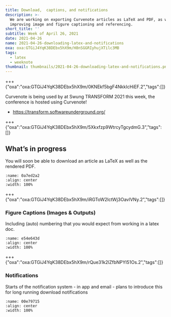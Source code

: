 ```yaml
---
title: Download,  captions, and notifications
description: >-
  We are working on exporting Curvenote articles as LaTeX and PDF, as well as
  improving image and figure captioning and referencing.
short_title: ''
subtitle: Week of April 26, 2021
date: 2021-04-26
name: 2021-04-26-downloading-latex-and-notifications
oxa: oxa:GTGiJ4YqK38DEbx5hX9m/H8nSGGRIyhujXTilc3MB
tags:
  - latex
  - weeknote
thumbnail: thumbnails/2021-04-26-downloading-latex-and-notifications.png
---
```


+++ {"oxa":"oxa:GTGiJ4YqK38DEbx5hX9m/0KNEkf5bgF4NkkIcHiEF.2","tags":[]}

Curvenote is being used by at Swung TRANSFORM 2021 this week, the conference is hosted using Curvenote!

- <https://transform.softwareunderground.org/>

+++ {"oxa":"oxa:GTGiJ4YqK38DEbx5hX9m/5Xkxfzp9WtrcyTgcydmG.3","tags":[]}

## What’s in progress

You will soon be able to download an article as LaTeX as well as the rendered PDF.

```{figure} images/GTGiJ4YqK38DEbx5hX9m-JvFo7pwuNV8nUvyoAG1h-v1.mp4
:name: 0a7ed2a2
:align: center
:width: 100%
```

+++ {"oxa":"oxa:GTGiJ4YqK38DEbx5hX9m/iRGToW2lctWj3OavlVNy.2","tags":[]}

### Figure Captions (Images & Outputs)

Including (auto) numbering that you would expect from working in a latex doc.

```{figure} images/GTGiJ4YqK38DEbx5hX9m-IZ8vjHFZ1MmfzKBh5rdp-v1.png
:name: e54e643d
:align: center
:width: 100%
```

+++ {"oxa":"oxa:GTGiJ4YqK38DEbx5hX9m/rQue31k2lZfbNPYl51Os.2","tags":[]}

### Notifications

Starts of the notification system - in app and email - plans to introduce this for long running download notifications

```{figure} images/GTGiJ4YqK38DEbx5hX9m-9iSCFl4atF1ChpXpPVJJ-v1.mp4
:name: 00e79715
:align: center
:width: 100%
```

